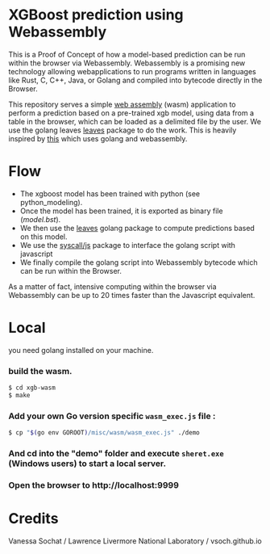 # XGBoost prediction using Webassembly
This is a Proof of Concept of how a model-based prediction can be run within the browser via Webassembly.
Webassembly is a promising new technology allowing webapplications to run programs written in languages like Rust, C, C++, Java, or Golang and compiled into bytecode  directly in the Browser.

This repository serves a simple [web assembly](https://webassembly.org/) (wasm) application 
to perform a prediction based on a pre-trained xgb model, using data from a table in the browser, which can be loaded as a delimited file
by the user. We use the golang leaves  [leaves](https://gowalker.org/github.com/dmitryikh/leaves) package to do
the work. This is heavily inspired by  [this](https://vsoch.github.io/regression-wasm/) which uses golang and webassembly.

# Flow
- The xgboost model has been trained with python (see python_modeling).
- Once the model has been trained, it is exported as  binary file (*model.bst*).
- We then use the  [leaves](https://github.com/sajari/regression) golang package to compute predictions based on this model.
- We use the [syscall/js](https://golang.org/pkg/syscall/js/) package to interface the golang script with javascript
- We finally compile the golang script into Webassembly bytecode which can be run within the Browser.

As a matter of fact, intensive computing within the browser via Webassembly can be up to 20 times faster than the Javascript equivalent.


# Local

you need golang installed on your machine.

### build the wasm.

```bash
$ cd xgb-wasm
$ make
```

### Add your own Go version specific `wasm_exec.js` file :

```bash
$ cp "$(go env GOROOT)/misc/wasm/wasm_exec.js" ./demo
```

### And cd into the "demo" folder and execute `sheret.exe` (Windows users) to start a local server.

### Open the browser to http://localhost:9999


# Credits
Vanessa Sochat / Lawrence Livermore National Laboratory /  vsoch.github.io
